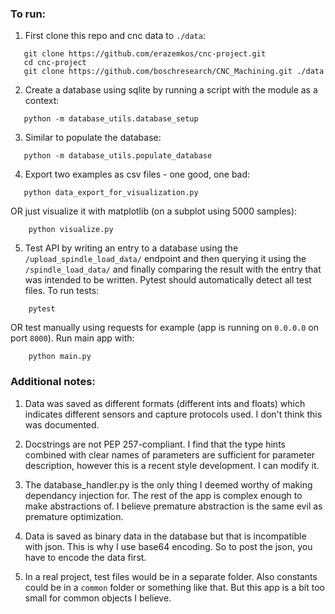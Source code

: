 ### To run:

1. First clone this repo and cnc data to `./data`:

```
   git clone https://github.com/erazemkos/cnc-project.git
   cd cnc-project
   git clone https://github.com/boschresearch/CNC_Machining.git ./data
```

2. Create a database using sqlite by running a script with the module as a context:

```
   python -m database_utils.database_setup
```

3. Similar to populate the database:

```
   python -m database_utils.populate_database
```

4. Export two examples as csv files - one good, one bad:

```
   python data_export_for_visualization.py
```

OR just visualize it with matplotlib (on a subplot using 5000 samples):

```
    python visualize.py
```

5. Test API by writing an entry to a database using the `/upload_spindle_load_data/` endpoint and then querying it
using the `/spindle_load_data/` and finally comparing the result with the entry that was intended to be written. Pytest
should automatically detect all test files. To run tests:

```
    pytest
```

OR test manually using requests for example (app is running on `0.0.0.0` on port `8000`). Run main app with:

```
    python main.py
```

### Additional notes:

1. Data was saved as different formats (different ints and floats) which indicates different sensors and capture protocols used.
I don't think this was documented.

2. Docstrings are not PEP 257-compliant. I find that the type hints combined with clear names of parameters
are sufficient for parameter description, however this is a recent style development. I can modify it.

3. The database_handler.py is the only thing I deemed worthy of making dependancy injection for. The rest of the app is complex enough to
make abstractions of. I believe premature abstraction is the same evil as premature optimization.

4. Data is saved as binary data in the database but that is incompatible with json. This is why I use base64 encoding.
So to post the json, you have to encode the data first.

5. In a real project, test files would be in a separate folder. Also constants could be in a `common` folder or something like that.
But this app is a bit too small for common objects I believe.

